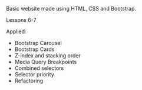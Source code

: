 Basic website made using HTML, CSS and Bootstrap.

Lessons 6-7

Applied:
- Bootstrap Carousel
- Bootstrap Cards
- Z-index and stacking order
- Media Query Breakpoints
- Combined selectors
- Selector priority
- Refactoring